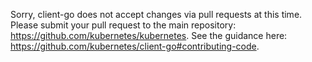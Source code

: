 Sorry, client-go does not accept changes via pull requests at this time. Please
submit your pull request to the main repository:
https://github.com/kubernetes/kubernetes.  See the guidance here:
https://github.com/kubernetes/client-go#contributing-code.
